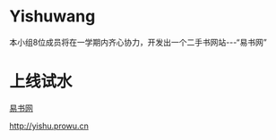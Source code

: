 # Yishuwang


本小组8位成员将在一学期内齐心协力，开发出一个二手书网站---“易书网”

# 上线试水

[易书网](http://yishu.prowu.cn)

http://yishu.prowu.cn
